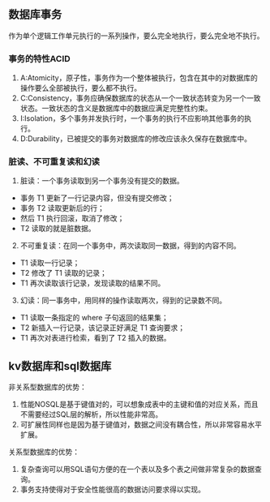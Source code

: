 ## 数据库事务
作为单个逻辑工作单元执行的一系列操作，要么完全地执行，要么完全地不执行。

### 事务的特性ACID
1. A:Atomicity，原子性，事务作为一个整体被执行，包含在其中的对数据库的操作要么全部被执行，要么都不执行。
2. C:Consistency，事务应确保数据库的状态从一个一致状态转变为另一个一致状态。一致状态的含义是数据库中的数据应满足完整性约束。
3. I:Isolation，多个事务并发执行时，一个事务的执行不应影响其他事务的执行。
4. D:Durability，已被提交的事务对数据库的修改应该永久保存在数据库中。

### 脏读、不可重复读和幻读
1. 脏读：一个事务读取到另一个事务没有提交的数据。
  * 事务 T1 更新了一行记录内容，但没有提交修改；
  * 事务 T2 读取更新后的行；
  * 然后 T1 执行回滚，取消了修改；
  * T2 读取的就是脏数据。
2. 不可重复读：在同一个事务中，两次读取同一数据，得到的内容不同。
  * T1 读取一行记录；
  * T2 修改了 T1 读取的记录；
  * T1 再次读取该行记录，发现读取的结果不同。
3. 幻读：同一事务中，用同样的操作读取两次，得到的记录数不同。
  * T1 读取一条指定的 where 子句返回的结果集；
  * T2 新插入一行记录，该记录正好满足 T1 查询要求；
  * T1 再次对表进行检索，看到了 T2 插入的数据。

## kv数据库和sql数据库
非关系型数据库的优势：
1. 性能NOSQL是基于键值对的，可以想象成表中的主键和值的对应关系，而且不需要经过SQL层的解析，所以性能非常高。
2. 可扩展性同样也是因为基于键值对，数据之间没有耦合性，所以非常容易水平扩展。

关系型数据库的优势：
1. 复杂查询可以用SQL语句方便的在一个表以及多个表之间做非常复杂的数据查询。
2. 事务支持使得对于安全性能很高的数据访问要求得以实现。
